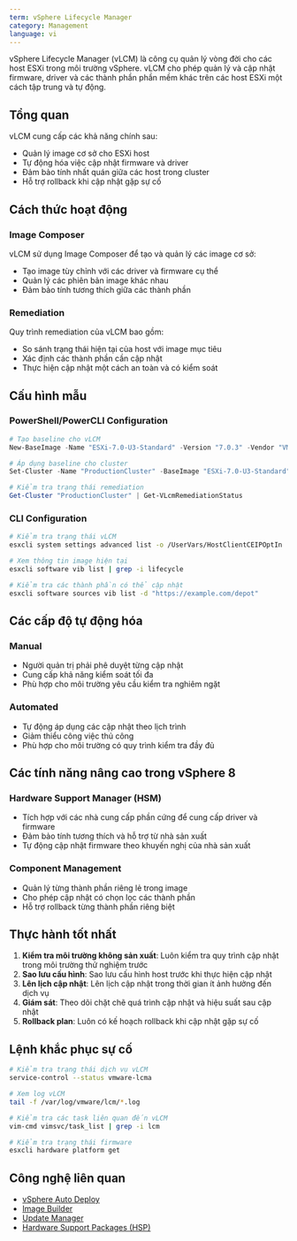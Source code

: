 ```yaml
---
term: vSphere Lifecycle Manager
category: Management
language: vi
---
```


vSphere Lifecycle Manager (vLCM) là công cụ quản lý vòng đời cho các host ESXi trong môi trường vSphere. vLCM cho phép quản lý và cập nhật firmware, driver và các thành phần phần mềm khác trên các host ESXi một cách tập trung và tự động.

## Tổng quan

vLCM cung cấp các khả năng chính sau:
- Quản lý image cơ sở cho ESXi host
- Tự động hóa việc cập nhật firmware và driver
- Đảm bảo tính nhất quán giữa các host trong cluster
- Hỗ trợ rollback khi cập nhật gặp sự cố

## Cách thức hoạt động

### Image Composer
vLCM sử dụng Image Composer để tạo và quản lý các image cơ sở:
- Tạo image tùy chỉnh với các driver và firmware cụ thể
- Quản lý các phiên bản image khác nhau
- Đảm bảo tính tương thích giữa các thành phần

### Remediation
Quy trình remediation của vLCM bao gồm:
- So sánh trạng thái hiện tại của host với image mục tiêu
- Xác định các thành phần cần cập nhật
- Thực hiện cập nhật một cách an toàn và có kiểm soát

## Cấu hình mẫu

### PowerShell/PowerCLI Configuration
```powershell
# Tạo baseline cho vLCM
New-BaseImage -Name "ESXi-7.0-U3-Standard" -Version "7.0.3" -Vendor "VMware"

# Áp dụng baseline cho cluster
Set-Cluster -Name "ProductionCluster" -BaseImage "ESXi-7.0-U3-Standard"

# Kiểm tra trạng thái remediation
Get-Cluster "ProductionCluster" | Get-VLcmRemediationStatus
```

### CLI Configuration
```bash
# Kiểm tra trạng thái vLCM
esxcli system settings advanced list -o /UserVars/HostClientCEIPOptIn

# Xem thông tin image hiện tại
esxcli software vib list | grep -i lifecycle

# Kiểm tra các thành phần có thể cập nhật
esxcli software sources vib list -d "https://example.com/depot"
```

## Các cấp độ tự động hóa

### Manual
- Người quản trị phải phê duyệt từng cập nhật
- Cung cấp khả năng kiểm soát tối đa
- Phù hợp cho môi trường yêu cầu kiểm tra nghiêm ngặt

### Automated
- Tự động áp dụng các cập nhật theo lịch trình
- Giảm thiểu công việc thủ công
- Phù hợp cho môi trường có quy trình kiểm tra đầy đủ

## Các tính năng nâng cao trong vSphere 8

### Hardware Support Manager (HSM)
- Tích hợp với các nhà cung cấp phần cứng để cung cấp driver và firmware
- Đảm bảo tính tương thích và hỗ trợ từ nhà sản xuất
- Tự động cập nhật firmware theo khuyến nghị của nhà sản xuất

### Component Management
- Quản lý từng thành phần riêng lẻ trong image
- Cho phép cập nhật có chọn lọc các thành phần
- Hỗ trợ rollback từng thành phần riêng biệt

## Thực hành tốt nhất

1. **Kiểm tra môi trường không sản xuất**: Luôn kiểm tra quy trình cập nhật trong môi trường thử nghiệm trước
2. **Sao lưu cấu hình**: Sao lưu cấu hình host trước khi thực hiện cập nhật
3. **Lên lịch cập nhật**: Lên lịch cập nhật trong thời gian ít ảnh hưởng đến dịch vụ
4. **Giám sát**: Theo dõi chặt chẽ quá trình cập nhật và hiệu suất sau cập nhật
5. **Rollback plan**: Luôn có kế hoạch rollback khi cập nhật gặp sự cố

## Lệnh khắc phục sự cố

```bash
# Kiểm tra trạng thái dịch vụ vLCM
service-control --status vmware-lcma

# Xem log vLCM
tail -f /var/log/vmware/lcm/*.log

# Kiểm tra các task liên quan đến vLCM
vim-cmd vimsvc/task_list | grep -i lcm

# Kiểm tra trạng thái firmware
esxcli hardware platform get
```

## Công nghệ liên quan

- [vSphere Auto Deploy](/glossary/term/vsphere-auto-deploy)
- [Image Builder](/glossary/term/image-builder)
- [Update Manager](/glossary/term/update-manager)
- [Hardware Support Packages (HSP)](/glossary/term/hardware-support-packages)